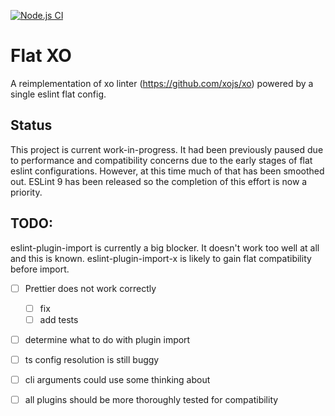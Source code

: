 [![Node.js CI](https://github.com/spence-s/flat-xo/actions/workflows/node.js.yml/badge.svg)](https://github.com/spence-s/flat-xo/actions/workflows/node.js.yml)

# Flat XO

A reimplementation of xo linter (https://github.com/xojs/xo) powered by a single eslint flat config.

## Status

This project is current work-in-progress. It had been previously paused due to performance and compatibility concerns due to the early stages of flat eslint configurations. However, at this time much of that has been smoothed out. ESLint 9 has been released so the completion of this effort is now a priority.

## TODO:

eslint-plugin-import is currently a big blocker. It doesn't work too well at all and this is known. eslint-plugin-import-x is likely to gain flat compatibility before import.


- [ ] Prettier does not work correctly
  - [ ] fix
  - [ ] add tests
- [ ] determine what to do with plugin import
- [ ] ts config resolution is still buggy
- [ ] cli arguments could use some thinking about
- [ ] all plugins should be more thoroughly tested for compatibility

